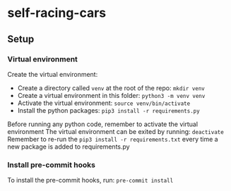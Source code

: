 # self-racing-cars

## Setup

### Virtual environment

Create the virtual environment:
* Create a directory called `venv` at the root of the repo: `mkdir venv`
* Create a virtual environment in this folder: `python3 -m venv venv`
* Activate the virtual environment: `source venv/bin/activate`
* Install the python packages: `pip3 install -r requirements.py`

Before running any python code, remember to activate the virtual environment
The virtual environment can be exited by running: `deactivate`
Remember to re-run the `pip3 install -r requirements.txt` every time a new package is added to requirements.py


### Install pre-commit hooks

To install the pre-commit hooks, run: `pre-commit install`
